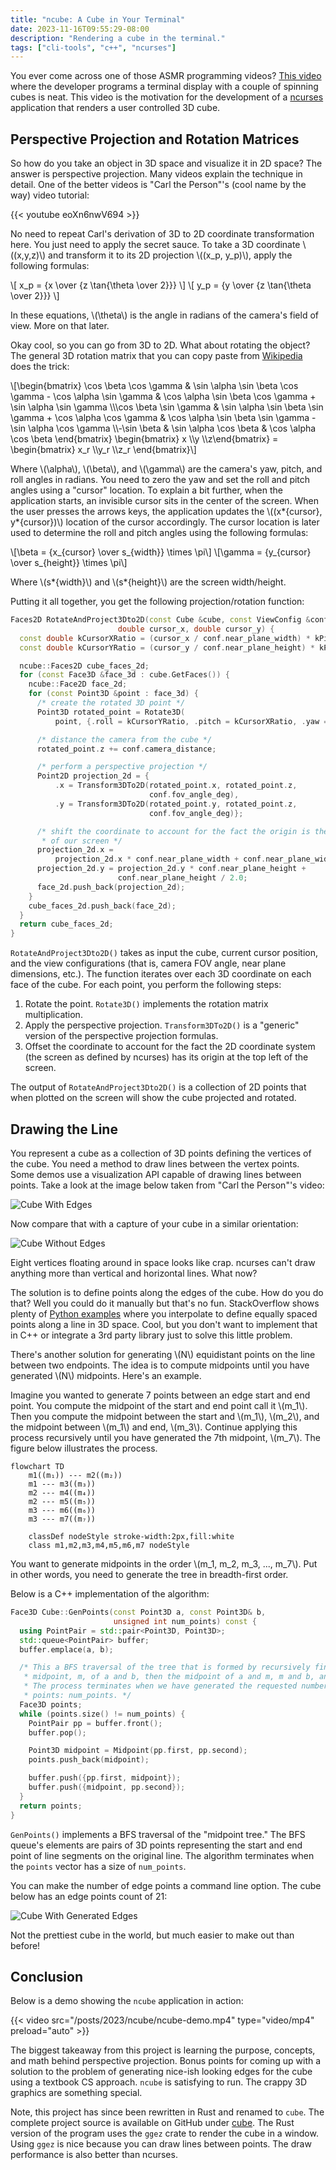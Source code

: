 ```yaml
---
title: "ncube: A Cube in Your Terminal"
date: 2023-11-16T09:55:29-08:00
description: "Rendering a cube in the terminal."
tags: ["cli-tools", "c++", "ncurses"]
---
```


You ever come across one of those ASMR programming videos? [This video][1] where
the developer programs a terminal display with a couple of spinning cubes is
neat. This video is the motivation for the development of a [ncurses][2]
application that renders a user controlled 3D cube.

## Perspective Projection and Rotation Matrices

So how do you take an object in 3D space and visualize it in 2D space? The
answer is perspective projection. Many videos explain the technique in detail.
One of the better videos is "Carl the Person"'s (cool name by the way) video
tutorial:

{{< youtube eoXn6nwV694 >}}

No need to repeat Carl's derivation of 3D to 2D coordinate transformation here.
You just need to apply the secret sauce. To take a 3D coordinate \\((x,y,z)\\)
and transform it to its 2D projection \\((x_p, y_p)\\), apply the following
formulas:

\\[ x_p = {x \over {z \tan{\theta \over 2}}} \\]
\\[ y_p = {y \over {z \tan{\theta \over 2}}} \\]

In these equations, \\(\theta\\) is the angle in radians of the camera's field
of view. More on that later.

Okay cool, so you can go from 3D to 2D. What about rotating the object? The
general 3D rotation matrix that you can copy paste from [Wikipedia][3] does the
trick:

\\[\begin{bmatrix} \cos \beta \cos \gamma & \sin \alpha \sin \beta \cos \gamma - \cos \alpha \sin \gamma & \cos \alpha \sin \beta \cos \gamma + \sin \alpha \sin \gamma \\\\\cos \beta \sin \gamma & \sin \alpha \sin \beta \sin \gamma + \cos \alpha \cos \gamma & \cos \alpha \sin \beta \sin \gamma - \sin \alpha \cos \gamma \\\\-\sin \beta & \sin \alpha \cos \beta & \cos \alpha \cos \beta \end{bmatrix}
\begin{bmatrix} x \\\\y \\\\z\end{bmatrix} = \begin{bmatrix} x_r \\\\y_r \\\\z_r \end{bmatrix}\\]

Where \\(\alpha\\), \\(\beta\\), and \\(\gamma\\) are the camera's yaw, pitch,
and roll angles in radians. You need to zero the yaw and set the roll and pitch
angles using a "cursor" location. To explain a bit further, when the application
starts, an invisible cursor sits in the center of the screen. When the user
presses the arrows keys, the application updates the \\((x*{cursor},
y*{cursor})\\) location of the cursor accordingly. The cursor location is later
used to determine the roll and pitch angles using the following formulas:

\\[\beta = {x_{cursor} \over s_{width}} \times \pi\\]
\\[\gamma = {y_{cursor} \over s_{height}} \times \pi\\]

Where \\(s*{width}\\) and \\(s*{height}\\) are the screen width/height.

Putting it all together, you get the following projection/rotation function:

```cpp
Faces2D RotateAndProject3Dto2D(const Cube &cube, const ViewConfig &conf,
                        double cursor_x, double cursor_y) {
  const double kCursorXRatio = (cursor_x / conf.near_plane_width) * kPi;
  const double kCursorYRatio = (cursor_y / conf.near_plane_height) * kPi;

  ncube::Faces2D cube_faces_2d;
  for (const Face3D &face_3d : cube.GetFaces()) {
    ncube::Face2D face_2d;
    for (const Point3D &point : face_3d) {
      /* create the rotated 3D point */
      Point3D rotated_point = Rotate3D(
          point, {.roll = kCursorYRatio, .pitch = kCursorXRatio, .yaw = 0});

      /* distance the camera from the cube */
      rotated_point.z += conf.camera_distance;

      /* perform a perspective projection */
      Point2D projection_2d = {
          .x = Transform3DTo2D(rotated_point.x, rotated_point.z,
                               conf.fov_angle_deg),
          .y = Transform3DTo2D(rotated_point.y, rotated_point.z,
                               conf.fov_angle_deg)};

      /* shift the coordinate to account for the fact the origin is the top left
       * of our screen */
      projection_2d.x =
          projection_2d.x * conf.near_plane_width + conf.near_plane_width / 2.0;
      projection_2d.y = projection_2d.y * conf.near_plane_height +
                        conf.near_plane_height / 2.0;
      face_2d.push_back(projection_2d);
    }
    cube_faces_2d.push_back(face_2d);
  }
  return cube_faces_2d;
}
```

`RotateAndProject3Dto2D()` takes as input the cube, current cursor position, and
the view configurations (that is, camera FOV angle, near plane dimensions,
etc.). The function iterates over each 3D coordinate on each face of the cube.
For each point, you perform the following steps:

1. Rotate the point. `Rotate3D()` implements the rotation matrix multiplication.
2. Apply the perspective projection. `Transform3DTo2D()` is a "generic" version
   of the perspective projection formulas.
3. Offset the coordinate to account for the fact the 2D coordinate system (the
   screen as defined by ncurses) has its origin at the top left of the screen.

The output of `RotateAndProject3Dto2D()` is a collection of 2D points that when
plotted on the screen will show the cube projected and rotated.

## Drawing the Line

You represent a cube as a collection of 3D points defining the vertices of the
cube. You need a method to draw lines between the vertex points. Some demos use
a visualization API capable of drawing lines between points. Take a look at the
image below taken from "Carl the Person"'s video:

![Cube With Edges](/posts/2023/ncube/cube-with-edges.webp#center#center)

Now compare that with a capture of your cube in a similar orientation:

![Cube Without Edges](/posts/2023/ncube/cube-without-edges.webp#center#center)

Eight vertices floating around in space looks like crap. ncurses can't draw
anything more than vertical and horizontal lines. What now?

The solution is to define points along the edges of the cube. How do you do
that? Well you could do it manually but that's no fun. StackOverflow shows
plenty of [Python examples][4] where you interpolate to define equally spaced
points along a line in 3D space. Cool, but you don't want to implement that in
C++ or integrate a 3rd party library just to solve this little problem.

There's another solution for generating \\(N\\) equidistant points on the line
between two endpoints. The idea is to compute midpoints until you have generated
\\(N\\) midpoints. Here's an example.

Imagine you wanted to generate 7 points between an edge start and end point. You
compute the midpoint of the start and end point call it \\(m_1\\). Then you
compute the midpoint between the start and \\(m_1\\), \\(m_2\\), and the
midpoint between \\(m_1\\) and end, \\(m_3\\). Continue applying this process
recursively until you have generated the 7th midpoint, \\(m_7\\). The figure
below illustrates the process.

```mermaid
flowchart TD
    m1((m₁)) --- m2((m₂))
    m1 --- m3((m₃))
    m2 --- m4((m₄))
    m2 --- m5((m₅))
    m3 --- m6((m₆))
    m3 --- m7((m₇))

    classDef nodeStyle stroke-width:2px,fill:white
    class m1,m2,m3,m4,m5,m6,m7 nodeStyle
```

You want to generate midpoints in the order \\(m_1, m_2, m_3, ..., m_7\\). Put
in other words, you need to generate the tree in breadth-first order.

Below is a C++ implementation of the algorithm:

```cpp
Face3D Cube::GenPoints(const Point3D a, const Point3D& b,
                       unsigned int num_points) const {
  using PointPair = std::pair<Point3D, Point3D>;
  std::queue<PointPair> buffer;
  buffer.emplace(a, b);

  /* This a BFS traversal of the tree that is formed by recursively finding the
   * midpoint, m, of a and b, then the midpoint of a and m, m and b, and so on.
   * The process terminates when we have generated the requested number of
   * points: num_points. */
  Face3D points;
  while (points.size() != num_points) {
    PointPair pp = buffer.front();
    buffer.pop();

    Point3D midpoint = Midpoint(pp.first, pp.second);
    points.push_back(midpoint);

    buffer.push({pp.first, midpoint});
    buffer.push({midpoint, pp.second});
  }
  return points;
}
```

`GenPoints()` implements a BFS traversal of the "midpoint tree." The BFS queue's
elements are pairs of 3D points representing the start and end point of line
segments on the original line. The algorithm terminates when the `points` vector
has a size of `num_points`.

You can make the number of edge points a command line option. The cube below has
an edge points count of 21:

![Cube With Generated Edges](/posts/2023/ncube/cube-with-generated-edges.webp#center)

Not the prettiest cube in the world, but much easier to make out than before!

## Conclusion

Below is a demo showing the `ncube` application in action:

{{< video src="/posts/2023/ncube/ncube-demo.mp4" type="video/mp4" preload="auto" >}}

The biggest takeaway from this project is learning the purpose, concepts, and
math behind perspective projection. Bonus points for coming up with a solution
to the problem of generating nice-ish looking edges for the cube using a
textbook CS approach. `ncube` is satisfying to run. The crappy 3D graphics are
something special.

Note, this project has since been rewritten in Rust and renamed to `cube`. The
complete project source is available on GitHub under [cube][5]. The Rust version
of the program uses the `ggez` crate to render the cube in a window. Using
`ggez` is nice because you can draw lines between points. The draw performance
is also better than ncurses.

[1]: https://www.youtube.com/watch?v=p09i_hoFdd0
[2]: https://en.wikipedia.org/wiki/Ncurses
[3]: https://en.wikipedia.org/wiki/Rotation_matrix#General_3D_rotations
[4]: https://stackoverflow.com/questions/32208359/is-there-a-multi-dimensional-version-of-arange-linspace-in-numpy
[5]: https://github.com/ivan-guerra/ncube

